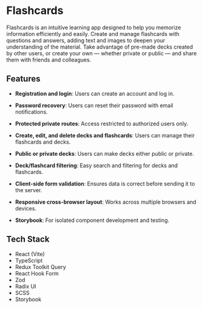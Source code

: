 # Flashcards

Flashcards is an intuitive learning app designed to help you memorize information efficiently and easily. Create and manage flashcards with questions and answers, adding text and images to deepen your understanding of the material. Take advantage of pre-made decks created by other users, or create your own — whether private or public — and share them with friends and colleagues.

## Features

- **Registration and login**: Users can create an account and log in.
- **Password recovery**: Users can reset their password with email notifications.
- **Protected private routes**: Access restricted to authorized users only.
- **Create, edit, and delete decks and flashcards**: Users can manage their flashcards and decks.
- **Public or private decks**: Users can make decks either public or private.
- **Deck/flashcard filtering**: Easy search and filtering for decks and flashcards.

- **Client-side form validation**: Ensures data is correct before sending it to the server.
- **Responsive cross-browser layout**: Works across multiple browsers and devices.
- **Storybook**: For isolated component development and testing.

## Tech Stack

- React (Vite)
- TypeScript
- Redux Toolkit Query
- React Hook Form
- Zod
- Radix UI
- SCSS
- Storybook
